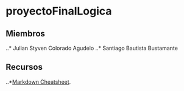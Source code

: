 # proyectoFinalLogica
## Miembros
..* Julian Styven Colorado Agudelo
..* Santiago Bautista Bustamante

## Recursos
..*[Markdown Cheatsheet](https://github.com/adam-p/markdown-here/wiki/Markdown-Cheatsheet#links).
